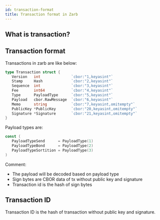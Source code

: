 ```yaml
---
id: transaction-format
title: Transaction format in Zarb
---
```


## What is transaction?

## Transaction format

Transactions in zarb are like below:

```go
type Transaction struct {
   Version   int              `cbor:"1,keyasint"`
   Stamp     Hash             `cbor:"2,keyasint"`
   Sequence  int              `cbor:"3,keyasint"`
   Fee       int64            `cbor:"4,keyasint"`
   Type      PayloadType      `cbor:"5,keyasint"`
   Payload   cbor.RawMessage  `cbor:"6,keyasint"`
   Memo      string           `cbor:"7,keyasint,omitempty"`
   PublicKey *PublicKey       `cbor:"20,keyasint,omitempty"`
   Signature *Signature       `cbor:"21,keyasint,omitempty"`
}
```

Payload types are:

```go
const (
   PayloadTypeSend      = PayloadType(1)
   PayloadTypeBond      = PayloadType(2)
   PayloadTypeSortition = PayloadType(3)
)
```

Comment:

- The payload will be decoded based on payload type
- Sign bytes are CBOR data of tx without public key and signature
- Transaction id is the hash of sign bytes

## Transaction ID

Transaction ID is the hash of transaction without public key and signature.
